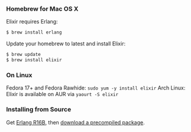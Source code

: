 ### Homebrew for Mac OS X

Elixir requires Erlang:

```bash
$ brew install erlang
```

Update your homebrew to latest and install Elixir:

```bash
$ brew update
$ brew install elixir
```

### On Linux

Fedora 17+ and Fedora Rawhide: `sudo yum -y install elixir`
Arch Linux: Elixir is available on AUR via `yaourt -S elixir`

### Installing from Source

Get [Erlang R16B](http://www.erlang.org/download.html), then [download a precompiled package](https://github.com/elixir-lang/elixir/releases/latest).

